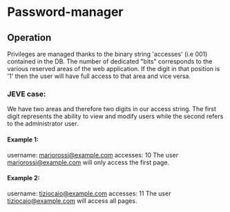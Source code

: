 # Password-manager

## Operation

Privileges are managed thanks to the binary string 'accesses' (i.e 001) contained in the DB. The number of dedicated "bits" corresponds to the various reserved areas of the web application. If the digit in that position is '1' then the user will have full access to that area and vice versa.

### JEVE case:

We have two areas and therefore two digits in our access string. The first digit represents the ability to view and modify users while the second refers to the administrator user.

#### Example 1:

username: mariorossi@example.com
accesses: 10
The user mariorossi@example.com will only access the first page.

#### Example 2:

username: tiziocaio@example.com
accesses: 11
The user tiziocaio@example.com will access all pages.
